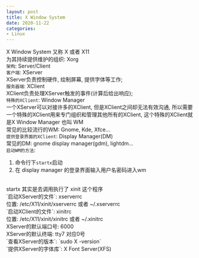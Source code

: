 ```yaml
---
layout: post
title: X Window System
date: 2020-11-22
categories:
- Linux
---
```


X Window System 又称 X 或者 X11<br>
为其持续提供维护的组织: Xorg<br>
`架构`: Server/Client<br>
`客户端`: XServer<br>
XServer负责控制硬件, 绘制屏幕, 提供字体等工作;<br>
`服务器端`: XClient<br>
XClient负责处理XServer触发的事件(计算后给出响应);<br>
`特殊的XClient`: Window Manager<br>
一个XServer可以对接许多的XClient, 但是XClient之间却无法有效沟通, 所以需要一个特殊的XClient用来专门组织和管理其他所有的XClient, 这个特殊的XClient就是X Window Manager 也叫 WM<br>
常见的比较流行的WM: Gnome, Kde, Xfce...<br>
`提供登录界面的XClient`: Display Manager(DM)<br>
常见的DM: gnome display manager(gdm), lightdm...<br>
`启动WM的方法`:<br>
1. 命令行下`startx`启动
2. 在 display manager 的登录界面输入用户名密码进入wm
<br>
startx 其实是去调用执行了 xinit 这个程序<br>
`启动XServer的文件`: xserverrc<br>
位置: /etc/X11/xinit/xserverrc 或者 ~/.xserverrc<br>
`启动XClient的文件`: xinitrc<br>
位置: /etc/X11/xinit/xinitrc 或者 ~/.xinitrc<br>
XServer的默认端口号: 6000<br>
XServer的默认终端: tty7 对应0号<br>
`查看XServer的版本`: `sudo X -version`<br>
`提供XServer的字体库`: X Font Server(XFS)<br>

